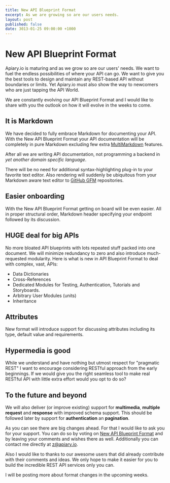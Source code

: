 ```yaml
---
title: New API Blueprint Format
excerpt: As we are growing so are our users needs.
layout: post
published: false
date: 3013-01-25 09:00:00 +1000
---
```


# New API Blueprint Format
Apiary.io is maturing and as we grow so are our users' needs. We want to fuel the endless possibilities of where your API can go. We want to give you the best tools to design and maintain any REST-based API without boundaries or limits. Yet Apiary.io must also show the way to newcomers who are just tapping the API World. 

We are constantly evolving our API Blueprint Format and I would like to share with you the outlook on how it will evolve in the weeks to come.

## It is Markdown
We have decided to fully embrace Markdown for documenting your API. With the New API Blueprint Format your API documentation will be completely in pure Markdown excluding few extra [MultiMarkdown](http://fletcherpenney.net/multimarkdown/) features. 

After all we are writing API documentation, not programming a backend in _yet another domain specific language_.

There will be no need for additional syntax-highlighting plug-in to your favorite text editor. Also rendering will suddenly be ubiquitous from your Markdown aware text editor to [GitHub GFM](http://github.github.com/github-flavored-markdown/) repositories. 

## Easier onboarding
With the New API Blueprint Format getting on board will be even easier. All in proper structural order, Markdown header specifying your endpoint followed by its discussion. 

## HUGE deal for big APIs
No more bloated API blueprints with lots repeated stuff packed into one document. We will minimize redundancy to zero and also introduce much-requested modularity. Here is what is new in API Blueprint Format to deal with complex, vast, APIs:

* Data Dictionaries
* Cross-References
* Dedicated Modules for Testing, Authentication, Tutorials and Storyboards. 
* Arbitrary User Modules (units)
* Inheritance

## Attributes 
New format will introduce support for discussing attributes including its type, default value and requirements.

## Hypermedia is good 
While we understand and have nothing but utmost respect for "pragmatic REST" I want to encourage considering RESTful approach from the early beginnings. If we would give you the right seamless tool to make real RESTful API with little extra effort would you opt to do so? 

## To the future and beyond
We will also deliver (or improve existing) support for **multimedia**, **multiple** **request** and **response** with improved schema support. This should be followed later by support for **authentication** an **pagination**. 

As you can see there are big changes ahead. For that I would like to ask you for your support. You can do so by voting on [New API Blueprint Format](http://support.apiary.io/forums/120125-general/suggestions/2970802-new-api-blueprint-format) and by leaving your comments and wishes there as well. Additionally you can contact me directly at z@apiary.io.

Also I would like to thanks to our awesome users that did already contribute with their comments and ideas. We only hope to make it easier for you to build the incredible REST API services only you can. 

I will be posting more about format changes in the upcoming weeks.




